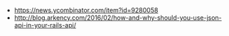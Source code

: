 - https://news.ycombinator.com/item?id=9280058
- http://blog.arkency.com/2016/02/how-and-why-should-you-use-json-api-in-your-rails-api/
